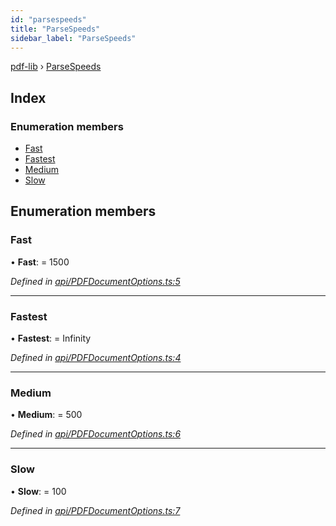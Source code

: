 ```yaml
---
id: "parsespeeds"
title: "ParseSpeeds"
sidebar_label: "ParseSpeeds"
---
```


[pdf-lib](../index.md) › [ParseSpeeds](parsespeeds.md)

## Index

### Enumeration members

* [Fast](parsespeeds.md#fast)
* [Fastest](parsespeeds.md#fastest)
* [Medium](parsespeeds.md#medium)
* [Slow](parsespeeds.md#slow)

## Enumeration members

###  Fast

• **Fast**: = 1500

*Defined in [api/PDFDocumentOptions.ts:5](https://github.com/Hopding/pdf-lib/blob/c47aae6/src/api/PDFDocumentOptions.ts#L5)*

___

###  Fastest

• **Fastest**: = Infinity

*Defined in [api/PDFDocumentOptions.ts:4](https://github.com/Hopding/pdf-lib/blob/c47aae6/src/api/PDFDocumentOptions.ts#L4)*

___

###  Medium

• **Medium**: = 500

*Defined in [api/PDFDocumentOptions.ts:6](https://github.com/Hopding/pdf-lib/blob/c47aae6/src/api/PDFDocumentOptions.ts#L6)*

___

###  Slow

• **Slow**: = 100

*Defined in [api/PDFDocumentOptions.ts:7](https://github.com/Hopding/pdf-lib/blob/c47aae6/src/api/PDFDocumentOptions.ts#L7)*
